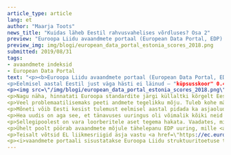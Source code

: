 ```yaml
---
article_type: article
lang: et
author: "Maarja Toots"
news_title: "Kuidas läheb Eestil rahvusvahelises võrdluses? Osa 2"
preview: "Euroopa Liidu avaandmete portaal (European Data Portal, EDP) lõpetas suvel järjekordse andmekogumisringi, milles EL liikmesriigid andsid aru avaandmete pakkumise ja kasutamise olukorrast oma riigis. Viiendat korda toimuv üle-euroopaline võrdlusuuring Open Data Maturity Landscaping mõõdab riikide edusamme neljas plaanis: avaandmete poliitika, avaandmete portaal, avaandmete mõju ja andmete kvaliteet. Kuhu Eesti selles edetabelis paigutub?"
preview_img: img/blogi/european_data_portal_estonia_scores_2018.png
submitted: 2019/08/31
tags: 
- avaandmete indeksid
- European Data Portal
text: "<p><b>Euroopa Liidu avaandmete portaal (European Data Portal, EDP) lõpetas suvel järjekordse andmekogumisringi, milles EL liikmesriigid andsid aru avaandmete pakkumise ja kasutamise olukorrast oma riigis. Viiendat korda toimuv üle-euroopaline võrdlusuuring <a href=\"https://www.europeandataportal.eu/en/dashboard#2018\" title=\"Open Data Maturity Landscaping\">Open Data Maturity Landscaping</a> mõõdab riikide edusamme neljas plaanis: avaandmete poliitika, avaandmete portaal, avaandmete mõju ja andmete kvaliteet. Kuhu Eesti selles edetabelis paigutub?</b></p>
<p>Eelmisel aastal Eestil just väga hästi ei läinud – "küpsusskoor" 0.43 skaalal 0-1 jättis meid 31 riigi seas tagant viiendaks, otse Läti sappa. Edetabeli tipus troonisid aga skooriga 0.87 ja enam Iirimaa ja Hispaania. Võrdluses osales 27 Euroopa Liidu liikmesriiki (Ungari jättis küsimustiku täitmata), lisaks Island, Liechtenstein, Norra ja Šveits.</p> 
<p><img src=\"/img/blogi/european_data_portal_estonia_scores_2018.png\" style=\"width: 100%;\"></p><p><em>Joonis: Eesti 2018. aasta tulemused EDP avaandmete uuringus (allikas: EDP)</em></p>
<p>Nagu näha, hinnatati Euroopa standardite järgi küllaltki kõrgelt Eesti poliitikaraamistikku ja seadusandlust, mis sätestab, et avaliku sektori andmed on vaikimisi avalikud, edasijagatavad ja taaskasutatavad. Kehvemini olid aga lood riiklikus avaandmete portaalis leiduvate avaandmete kvaliteedi ja mõjuga. Näiteks oli andmehulkade uuendamine portaali eelmises versioonis suuresti käsitöö ja puudus läbimõeldud protsess metaandmete uuendamiseks ja kvaliteedi tõstmiseks. Puudujäägiks oli toona ka andmete nadi piiriülene koosvõime ja leitavus, mis tulenes peamiselt sellest, et andmete kirjeldamise viis ei lähtunud üle-euroopaliselt soovitatud <a href=\"https://www.w3.org/TR/vocab-dcat\" title=\"DCAT\">DCAT</a> mudelist.</p>
<p>Veel problemaatilisemaks peeti andmete tegelikku mõju. Tuleb kohe märkida, et EDP lähenemine mõjule on üsna (ehk isegi liiga) lihtne – mida rohkem avaandmeid kasutavaid rakendusi, teenuseid ja protsesse, seda suurem eeldatav mõju. Kasutusjuhtumite põhjal hinnatakse avaandmete mõju poliitikakujundamisele, sotsiaalsete probleemide lahendamisele ja keskkonnale (õigemini avalikkuse teadlikkusele keskkonna olukorrast). Üksnes majandusliku mõju puhul vaadatakse konkreetsemalt avaandmete majanduslikku mõju hindavate uuringute olemasolu. Eestil viimaseid paraku raporteerida ei olnud, mistap selles aspektis skooriks ümmargune null.</p>
<p>Mõneti võib Eesti kesist tulemust eelmisel aastal pidada ka asjaolude kurvaks kokkusattumuseks. Ehkki 2018. aasta jooksul toimus siinsel avaandmete maastikul mitu olulist arengut, kogus EDP oma andmed juba maikuus, mil neid arenguid alles ette valmistati. Seega ei peegelda Eesti eelmise aasta tulemus samal aastal aset leidnud olulisi sündmusi, nagu portaali opendata.riik.ee taaskäivitamine uuel platvormil, kümnete uute andmehulkade lisandumine portaali või uued nõuded andmehulkade metainfole, mis annavad varasemast detailsema ülevaate andmete kvaliteedist ja järgivad andmete kirjeldamisel ühtset <a href=\"https://joinup.ec.europa.eu/solution/dcat-application-profile-data-portals-europe/about\" title=\"DCAT-AP\">Euroopa DCAT-AP standardit</a>, võimaldades näiteks <a href=\"https://www.europeandataportal.eu/data/#/datasets?catalog=avaandmete-portaal\" title=\"European Data Portal\">Euroopa avaandmete portaalil</a> Eesti avaandmete portaalist automaatselt andmeid korjata.</p>
<p>Hea uudis on aga see, et tänavuses uuringus oli võimalik kõiki neid edusamme juba kajastada ja EDP esialgse analüüsi põhjal on sel aastal põhjust oodata Eesti skoori paranemist. Millisele positsioonile Eesti teiste Euroopa riikide kõrval täpselt platseerub, selgub novembrikuu paiku, mil uuringutulemused peaksid avalikuks saama. Esimeste märkide järgi oleme aga alustanud liikumist suunas, mida Euroopa avaandmete ekspertide ja suunaseadjad eeskujulikuks peavad.</p>
<p>Sellegipoolest on vara loorberitele aset tegema hakata. Vaadates, millise kiirusega areneb Euroopa arusaam avaandmetest, on avaandmete „hästi tegemine“ justkui liikuv märklaud. Kui veel mõni aeg tagasi tegelesid paljud riigid avaandmete avaldamiskohustuse seadusandlusesse kirjutamisega, siis nüüd ei piisa enam poliitika vastuvõtmisest ja uute andmehulkade portaali paiskamisest, vaid tuleb õppida mõistma ja mõõtma andmete reaalset kasutust ja mõju.</p> 
<p>Ühelt poolt pöörab avaandmete mõjule tähelepanu EDP uuring, mille <a href=\Summary of the EDP landscaping method.pdf\" title=\"EDP landscaping method\">metoodika</a> omistab mõjule poliitikaraamistiku, portaali kasutatavuse ja andmete kvaliteediga võrdse kaalu. Nii on näiteks Iirimaa jõudsa hüppe taga (paari aastaga 18. kohalt esimeseks) teadlikud jõupingutused andmehulkade kvaliteedi ja kasutatavuse parandamiseks. Selleks on Iirimaa pannud erilist rõhku portaalis viidatud andmete põhjalikule dokumentatsioonile, mis võimaldaks kasutajatel andmeid mõista ja kasutada – vaata näiteid <a href=\"https://data.gov.ie/dataset\" title=\"Ireland's Open Data Portal\">SIIT</a>. EDP eelmise aasta esikolmiku puhul – Iirimaa, Hispaania ja Prantsusmaa – hindas EDP uuring kõrgelt just nende riikide strateegilist lähenemist andmete avaldamisele ja mõju mõõtmisele – need valitsused on seadnud avaandmete kasutamise strateegiliseks eesmärgiks, määratlenud avalikkuse jaoks olulisimad valdkonnad, milles avaandmed peaksid olema kättesaadavad, ning on hakanud tegelema andmete avaldamise ja kasutamise järjepideva monitoorimisega. Hea näide on siin Prantsusmaa, kes juurutab süsteemset lähenemist andmete mõju mõistmisele ja suurendamisele. Prantsuse avaandmetega tegelev valitsusagentuur <a href=\"https://www.etalab.gouv.fr\" title=\"Etalab\">Etalab</a> on tegelenud aktiivselt kasutajate ja andmevaldajate kokkuviimisega, et defineerida kasutajate jaoks olulised andmestikud ja nende avamise eest hea seista. Prantsuse mõttekoda FING veab aga Etalabi toel mitmeaastast mahukat projekti avaandmete mõju tõstmiseks aastaks 2025. Projektil on kolm peamist tegevussuunda: vaadata tagasi senistele tulemustele ja analüüsida hetkeolukorda, toetada innovaatilisi ja eksperimentaalseid lähenemisi andmete pakkumise ja kasutamise ergutamiseks ning koostada teekaart järgmiste sammudega avaandmete strateegilise mõju suurendamiseks. Prantsuse keele oskajad saavad projektist rohkem teada <a href=\"http://fing.org/IMG/pdf/Open_Data_2025_officiel-3.pdf\" title=\"Open Data 2025\">SIIT</a>.</p>
<p>Teisalt võtsid EL liikmesriigid äsja vastu <a href=\"https://ec.europa.eu/digital-single-market/en/european-legislation-reuse-public-sector-information\" title=\"Open Data Directive\">uue avaandmete direktiivi</a>, mis tutvustab ühe uuendusena „kõrge väärtusega andmestike“ (<i>high-value datasets</i>) mõistet ja nõuab riikidelt olulise majandusliku ja sotsiaalse mõjuga andmestike avalikkusele kättesaadavaks tegemist tasuta, taaskasutust lubava litsentsiga, masinmõistetavas formaadis, APIde kaudu ja võimalusel allalaaditavate andmehulkadena. Praeguseks on jõutud arusaamisele, et avalikkusele eriti väärtuslikke andmeid leidub kuues valdkonnas: ruumiandmed, keskkond ja kaugseire, ilmaandmed, transport, ettevõtlus ja statistika. Konkreetsete andmestike määratlemine nende kategooriate raames alles käib, mistõttu rohkemat selgust on oodata aasta lõpu poole. Igal juhul võib nendes arengutes näha nihkumist uue kasutus- ja mõjukeskse avaandmete paradigma poole, mida Eestil on EL liikmesriigi ja kogenud e-riigina võimalik aktiivselt kujundada. Selleks aga, et paradigmanihe jalust ei rabaks (ja meid edetabelites allapoole ei kolistaks), tasuks andmeavaldajatel juba täna küsima hakata, kes ja milleks nende andmeid kasutab. Kui vastus ei ole selge, on viimane aeg olemasolevate või potentsiaalsete kasutajatega rääkima hakata, näiteks korraldada vastavate andmehulkade taaskasutamisele pühendatud häkaton, lisada oma andmestike juurde lihtne tagasisideküsitlus või paluda huvilistel end üles anda <a href=\"https://github.com/okestonia/Estonian-Open-Data-Issue-Tracker/issues\" title= GitHub issue tracker\">GitHubis</a>.</p>
<p><i>vaandmete portaali sisustatakse Euroopa Liidu struktuuritoetuse toetusskeemist "Infoühiskonna teadlikkuse tõstmine", mida rahastab Euroopa Regionaalarengu Fond. Projekti tegevusi viib ellu MTÜ Open Knowledge Estonia.</i></p>"
---
```

